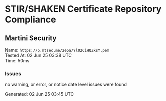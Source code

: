 # STIR/SHAKEN Certificate Repository Compliance

## Martini Security

Name: `https://p.mtsec.me/2e5a/Yl02CiHQZksY.pem`\
Tested At: 02 Jun 25 03:38 UTC\
Time: 50ms

### Issues

no warning, or error, or notice date level issues were found

Generated: 02 Jun 25 03:45 UTC